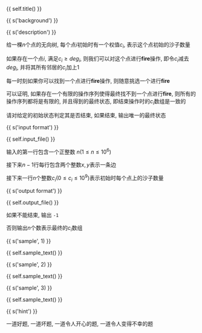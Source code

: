 {{ self.title() }}

{{ s('background') }}

{{ s('description') }}

给一棵$n$个点的无向树, 每个点$i$初始时有一个权值$c_i$, 表示这个点初始的沙子数量

如果存在一个点$i$, 满足$c_i\geqslant deg_i$, 则我们可以对这个点进行**fire**操作, 即令$c_i$减去$deg_i$, 并将其所有邻居的$c_i$加上$1$

每一时刻如果你可以找到一个点进行**fire**操作, 则随意挑选一个进行**fire**

可以证明, 如果存在一个有限的操作序列使得最终找不到一个点进行**fire**, 则所有的操作序列都将是有限的, 并且得到的最终状态, 即结束操作时的$c_i$数组是一致的

请对给定的初始状态判定其是否结束, 如果结束, 输出唯一的最终状态

{{ s('input format') }}

{{ self.input_file() }}

输入的第一行包含一个正整数 $n(1\leqslant n\leqslant 10^6)$

接下来$n-1$行每行包含两个整数$x,y$表示一条边

接下来一行$n$个整数$c_i(0\leqslant c_i\leqslant 10^9)$表示初始时每个点上的沙子数量

{{ s('output format') }}

{{ self.output_file() }}

如果不能结束, 输出 `-1`

否则输出$n$个数表示最终的$c_i$数组

{{ s('sample', 1) }}

{{ self.sample_text() }}

{{ s('sample', 2) }}

{{ self.sample_text() }}

{{ s('sample', 3) }}

{{ self.sample_text() }}

{{ s('hint') }}

一道好题, 一道坏题, 一道令人开心的题, 一道令人变得不幸的题
